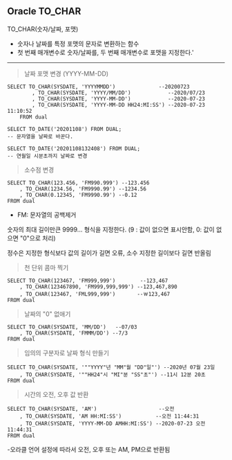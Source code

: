 
## Oracle TO_CHAR

TO_CHAR(숫자/날짜, 포맷)
- 숫자나 날짜를 특정 포맷의 문자로 변환하는 함수
- 첫 번째 매개변수로 숫자/날짜를, 두 번째 매개변수로 포맷을 지정한다.'

----

> 날짜 포맷 변경 (YYYY-MM-DD)

    SELECT TO_CHAR(SYSDATE, 'YYYYMMDD')              --20200723
            , TO_CHAR(SYSDATE, 'YYYY/MM/DD')            --2020/07/23
            , TO_CHAR(SYSDATE, 'YYYY-MM-DD')            --2020-07-23
            , TO_CHAR(SYSDATE, 'YYYY-MM-DD HH24:MI:SS') --2020-07-23 11:10:52
        FROM dual

    SELECT TO_DATE('20201108') FROM DUAL;
    -- 문자열을 날짜로 바꾼다.

    SELECT TO_DATE('20201108132408') FROM DUAL;
    -- 연월일 시분초까지 날짜로 변경

> 소수점 변경

    SELECT TO_CHAR(123.456, 'FM990.999') --123.456
        , TO_CHAR(1234.56, 'FM9990.99') --1234.56
        , TO_CHAR(0.12345, 'FM9990.99') --0.12
    FROM dual


- FM: 문자열의 공백제거

숫자의 최대 길이만큰 9999... 형식을 지정한다. (9 : 값이 없으면 표시안함, 0: 값이 없으면 "0"으로 처리)

정수은 지정한 형식보다 값의 길이가 길면 오류, 소수 지정한 길이보다 길면 반올림

> 천 단위 콤마 찍기
    
    SELECT TO_CHAR(123467, 'FM999,999')        --123,467
        , TO_CHAR(123467890, 'FM999,999,999') --123,467,890
        , TO_CHAR(123467, 'FML999,999')       --￦123,467
    FROM dual

> 날짜의 "0" 없애기

    SELECT TO_CHAR(SYSDATE, 'MM/DD')   --07/03
        , TO_CHAR(SYSDATE, 'FMMM/DD') --7/3
    FROM dual


> 임의의 구분자로 날짜 형식 만들기
    
    SELECT TO_CHAR(SYSDATE, '""YYYY"년 "MM"월 "DD"일"') --2020년 07월 23일
        , TO_CHAR(SYSDATE, '""HH24"시 "MI"분 "SS"초"') --11시 12분 20초
    FROM dual

> 시간의 오전, 오후 값 반환
    
    SELECT TO_CHAR(SYSDATE, 'AM')                    --오전
        , TO_CHAR(SYSDATE, 'AM HH:MI:SS')           --오전 11:44:31
        , TO_CHAR(SYSDATE, 'YYYY-MM-DD AMHH:MI:SS') --2020-07-23 오전11:44:31
    FROM dual
    

-오라클 언어 설정에 따라서 오전, 오후 또는 AM, PM으로 반환됨
